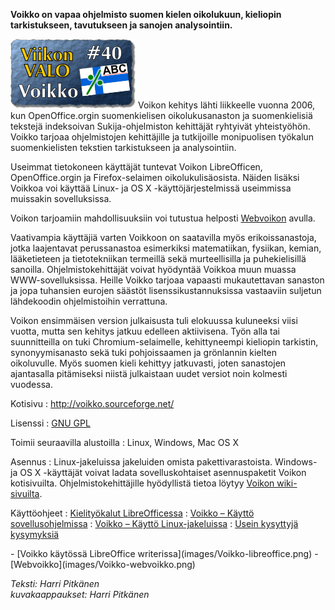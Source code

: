 <!--
Title: Voikko
Week: 1x40
Number: 40
Date: 2011/10/02
Pageimage: valo40-Voikko.png
Tags: Linux,Windows,Mac OS X,Apuohjelma,Toimisto
-->

**Voikko on vapaa ohjelmisto suomen kielen oikolukuun, kieliopin
tarkistukseen, tavutukseen ja sanojen analysointiin.**

![](images/valo40-Voikko.png "fig:valo40-Voikko.png")
Voikon kehitys lähti liikkeelle vuonna 2006, kun OpenOffice.orgin
suomenkielisen oikolukusanaston ja suomenkielisiä tekstejä indeksoivan
Sukija-ohjelmiston kehittäjät ryhtyivät yhteistyöhön. Voikko tarjoaa
ohjelmistojen kehittäjille ja tutkijoille monipuolisen työkalun
suomenkielisten tekstien tarkistukseen ja analysointiin.

Useimmat tietokoneen käyttäjät tuntevat Voikon LibreOfficen,
OpenOffice.orgin ja Firefox-selaimen oikolukulisäosista. Näiden lisäksi
Voikkoa voi käyttää Linux- ja OS X -käyttöjärjestelmissä useimmissa
muissakin sovelluksissa.

Voikon tarjoamiin mahdollisuuksiin voi tutustua helposti
[Webvoikon](http://joukahainen.puimula.org/webvoikko/spell) avulla.

Vaativampia käyttäjiä varten Voikkoon on saatavilla myös
erikoissanastoja, jotka laajentavat perussanastoa esimerkiksi
matematiikan, fysiikan, kemian, lääketieteen ja tietotekniikan termeillä
sekä murteellisilla ja puhekielisillä sanoilla. Ohjelmistokehittäjät
voivat hyödyntää Voikkoa muun muassa WWW-sovelluksissa. Heille Voikko
tarjoaa vapaasti mukautettavan sanaston ja jopa tuhansien eurojen
säästöt lisenssikustannuksissa vastaaviin suljetun lähdekoodin
ohjelmistoihin verrattuna.

Voikon ensimmäisen version julkaisusta tuli elokuussa kuluneeksi viisi
vuotta, mutta sen kehitys jatkuu edelleen aktiivisena. Työn alla tai
suunnitteilla on tuki Chromium-selaimelle, kehittyneempi kieliopin
tarkistin, synonyymisanasto sekä tuki pohjoissaamen ja grönlannin
kielten oikoluvulle. Myös suomen kieli kehittyy jatkuvasti, joten
sanastojen ajantasalla pitämiseksi niistä julkaistaan uudet versiot noin
kolmesti vuodessa.

Kotisivu
:   <http://voikko.sourceforge.net/>

Lisenssi
:   [GNU GPL](GNU_GPL)

Toimii seuraavilla alustoilla
:   Linux, Windows, Mac OS X

Asennus
:   Linux-jakeluissa jakeluiden omista pakettivarastoista. Windows- ja
    OS X -käyttäjät voivat ladata sovelluskohtaiset asennuspaketit
    Voikon kotisivuilta. Ohjelmistokehittäjille hyödyllistä tietoa
    löytyy [Voikon
    wiki-sivuilta](http://sourceforge.net/apps/trac/voikko/wiki).

Käyttöohjeet
:   [Kielityökalut
    LibreOfficessa](http://voikko.sourceforge.net/ooo-kielityokalut.html)
:   [Voikko – Käyttö
    sovellusohjelmissa](http://voikko.sourceforge.net/sovellukset.html)
:   [Voikko – Käyttö
    Linux-jakeluissa](http://voikko.sourceforge.net/linux-jakelut.html)
:   [Usein kysyttyjä kysymyksiä](http://voikko.sourceforge.net/faq.html)

<div class="psgallery" markdown="1">
-   [Voikko käytössä LibreOffice writerissa](images/Voikko-libreoffice.png)
-   [Webvoikko](images/Voikko-webvoikko.png)
</div>

*Teksti: Harri Pitkänen* <br />
*kuvakaappaukset: Harri Pitkänen*
